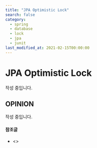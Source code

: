 ```yaml
---
title: "JPA Optimistic Lock"
search: false
category:
  - spring
  - database
  - lock
  - jpa
  - junit
last_modified_at: 2021-02-15T00:00:00
---
```


# JPA Optimistic Lock<br>

작성 중입니다.

## OPINION

작성 중입니다.

#### 참조글
- <>